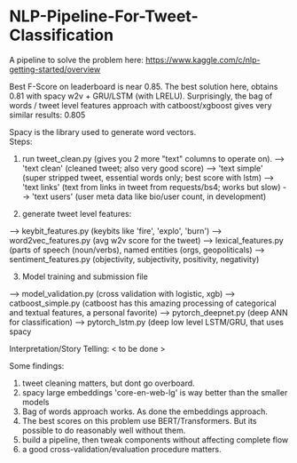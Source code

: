 # NLP-Pipeline-For-Tweet-Classification

A pipeline to solve the problem here: https://www.kaggle.com/c/nlp-getting-started/overview

Best F-Score on leaderboard is near 0.85. 
The best solution here, obtains 0.81 with spacy w2v + GRU/LSTM (with LRELU).
Surprisingly, the bag of words / tweet level features approach with catboost/xgboost gives very similar results: 0.805

Spacy is the library used to generate word vectors.  
Steps:

1. run tweet_clean.py (gives you 2 more "text" columns to operate on).
--> 'text clean' (cleaned tweet; also very good score)
--> 'text simple' (super stripped tweet, essential words only; best score with lstm)
--> 'text links' (text from links in tweet from requests/bs4; works but slow)
--> 'text users' (user meta data like bio/user count, in development)

2. generate tweet level features:

--> keybit_features.py (keybits like 'fire', 'explo', 'burn')
--> word2vec_features.py (avg w2v score for the tweet)
--> lexical_features.py (parts of speech (noun/verbs), named entities (orgs, geopoliticals)
--> sentiment_features.py (objectivity, subjectivity, positivity, negativity)

3. Model training and submission file

--> model_validation.py (cross validation with logistic, xgb)
--> catboost_simple.py (catboost has this amazing processing of categorical and textual features, a personal favorite)
--> pytorch_deepnet.py (deep ANN for classification)
--> pytorch_lstm.py (deep low level LSTM/GRU, that uses spacy

Interpretation/Story Telling: 
< to be done > 


Some findings: 
1. tweet cleaning matters, but dont go overboard. 
2. spacy large embeddings 'core-en-web-lg' is way better than the smaller models
3. Bag of words approach works. As done the embeddings approach. 
4. The best scores on this problem use BERT/Transformers. But its possible to do reasonably well without them. 
5. build a pipeline, then tweak components without affecting complete flow
6. a good cross-validation/evaluation procedure matters. 
